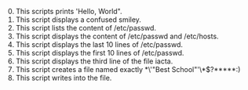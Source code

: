0. This scripts prints 'Hello, World".
1. This script displays a confused smiley.
2. This script lists the content of /etc/passwd.
3. This script displays the content of /etc/passwd and /etc/hosts.
4. This script displays the last 10 lines of /etc/passwd.
5. This script displays the first 10 lines of /etc/passwd.
6. This script displays the third line of the file iacta.
7. This script creates a file named exactly \*\\'"Best School"\'\\*$\?\*\*\*\*\*:)
8. This script writes into the file. 
